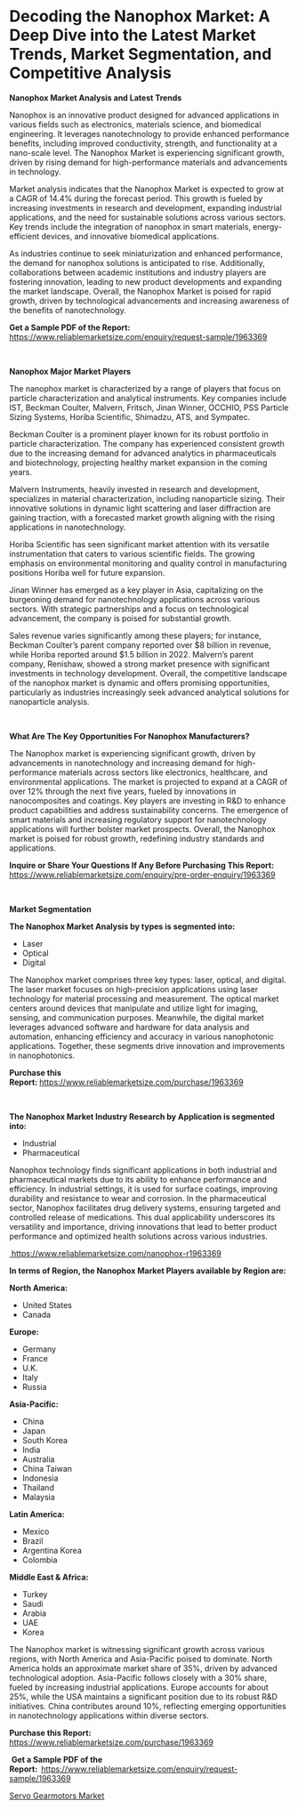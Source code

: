 <p><h1>Decoding the Nanophox Market: A Deep Dive into the Latest Market Trends, Market Segmentation, and Competitive Analysis</h1></p><p><strong>Nanophox Market Analysis and Latest Trends</strong></p>
<p><p>Nanophox is an innovative product designed for advanced applications in various fields such as electronics, materials science, and biomedical engineering. It leverages nanotechnology to provide enhanced performance benefits, including improved conductivity, strength, and functionality at a nano-scale level. The Nanophox Market is experiencing significant growth, driven by rising demand for high-performance materials and advancements in technology. </p><p>Market analysis indicates that the Nanophox Market is expected to grow at a CAGR of 14.4% during the forecast period. This growth is fueled by increasing investments in research and development, expanding industrial applications, and the need for sustainable solutions across various sectors. Key trends include the integration of nanophox in smart materials, energy-efficient devices, and innovative biomedical applications. </p><p>As industries continue to seek miniaturization and enhanced performance, the demand for nanophox solutions is anticipated to rise. Additionally, collaborations between academic institutions and industry players are fostering innovation, leading to new product developments and expanding the market landscape. Overall, the Nanophox Market is poised for rapid growth, driven by technological advancements and increasing awareness of the benefits of nanotechnology.</p></p>
<p><strong>Get a Sample PDF of the Report:&nbsp;</strong> <a href="https://www.reliablemarketsize.com/enquiry/request-sample/1963369?utm_campaign=2186&utm_medium=2&utm_source=Github&utm_content=ia&utm_term=19022025&utm_id=nanophox">https://www.reliablemarketsize.com/enquiry/request-sample/1963369</a></p>
<p>&nbsp;</p>
<p><strong>Nanophox Major Market Players</strong></p>
<p><p>The nanophox market is characterized by a range of players that focus on particle characterization and analytical instruments. Key companies include IST, Beckman Coulter, Malvern, Fritsch, Jinan Winner, OCCHIO, PSS Particle Sizing Systems, Horiba Scientific, Shimadzu, ATS, and Sympatec. </p><p>Beckman Coulter is a prominent player known for its robust portfolio in particle characterization. The company has experienced consistent growth due to the increasing demand for advanced analytics in pharmaceuticals and biotechnology, projecting healthy market expansion in the coming years.</p><p>Malvern Instruments, heavily invested in research and development, specializes in material characterization, including nanoparticle sizing. Their innovative solutions in dynamic light scattering and laser diffraction are gaining traction, with a forecasted market growth aligning with the rising applications in nanotechnology.</p><p>Horiba Scientific has seen significant market attention with its versatile instrumentation that caters to various scientific fields. The growing emphasis on environmental monitoring and quality control in manufacturing positions Horiba well for future expansion.</p><p>Jinan Winner has emerged as a key player in Asia, capitalizing on the burgeoning demand for nanotechnology applications across various sectors. With strategic partnerships and a focus on technological advancement, the company is poised for substantial growth.</p><p>Sales revenue varies significantly among these players; for instance, Beckman Coulter’s parent company reported over $8 billion in revenue, while Horiba reported around $1.5 billion in 2022. Malvern’s parent company, Renishaw, showed a strong market presence with significant investments in technology development. Overall, the competitive landscape of the nanophox market is dynamic and offers promising opportunities, particularly as industries increasingly seek advanced analytical solutions for nanoparticle analysis.</p></p>
<p>&nbsp;</p>
<p><strong>What Are The Key Opportunities For Nanophox Manufacturers?</strong></p>
<p><p>The Nanophox market is experiencing significant growth, driven by advancements in nanotechnology and increasing demand for high-performance materials across sectors like electronics, healthcare, and environmental applications. The market is projected to expand at a CAGR of over 12% through the next five years, fueled by innovations in nanocomposites and coatings. Key players are investing in R&D to enhance product capabilities and address sustainability concerns. The emergence of smart materials and increasing regulatory support for nanotechnology applications will further bolster market prospects. Overall, the Nanophox market is poised for robust growth, redefining industry standards and applications.</p></p>
<p><strong>Inquire or Share Your Questions If Any Before Purchasing This Report:</strong> <a href="https://www.reliablemarketsize.com/enquiry/pre-order-enquiry/1963369?utm_campaign=2186&utm_medium=2&utm_source=Github&utm_content=ia&utm_term=19022025&utm_id=nanophox">https://www.reliablemarketsize.com/enquiry/pre-order-enquiry/1963369</a></p>
<p>&nbsp;</p>
<p><strong>Market Segmentation</strong></p>
<p><strong>The Nanophox Market Analysis by types is segmented into:</strong></p>
<p><ul><li>Laser</li><li>Optical</li><li>Digital</li></ul></p>
<p><p>The Nanophox market comprises three key types: laser, optical, and digital. The laser market focuses on high-precision applications using laser technology for material processing and measurement. The optical market centers around devices that manipulate and utilize light for imaging, sensing, and communication purposes. Meanwhile, the digital market leverages advanced software and hardware for data analysis and automation, enhancing efficiency and accuracy in various nanophotonic applications. Together, these segments drive innovation and improvements in nanophotonics.</p></p>
<p><strong>Purchase this Report:&nbsp;</strong><a href="https://www.reliablemarketsize.com/purchase/1963369?utm_campaign=2186&utm_medium=2&utm_source=Github&utm_content=ia&utm_term=19022025&utm_id=nanophox">https://www.reliablemarketsize.com/purchase/1963369</a></p>
<p>&nbsp;</p>
<p><strong>The Nanophox Market Industry Research by Application is segmented into:</strong></p>
<p><ul><li>Industrial</li><li>Pharmaceutical</li></ul></p>
<p><p>Nanophox technology finds significant applications in both industrial and pharmaceutical markets due to its ability to enhance performance and efficiency. In industrial settings, it is used for surface coatings, improving durability and resistance to wear and corrosion. In the pharmaceutical sector, Nanophox facilitates drug delivery systems, ensuring targeted and controlled release of medications. This dual applicability underscores its versatility and importance, driving innovations that lead to better product performance and optimized health solutions across various industries.</p></p>
<p><a href="https://www.reliablemarketsize.com/nanophox-r1963369?utm_campaign=2186&utm_medium=2&utm_source=Github&utm_content=ia&utm_term=19022025&utm_id=nanophox">&nbsp;https://www.reliablemarketsize.com/nanophox-r1963369</a></p>
<p><strong>In terms of Region, the Nanophox Market Players available by Region are:</strong></p>
<p>
    <p> <strong> North America: </strong>
        <ul>
            <li>United States</li>
            <li>Canada</li>
        </ul>
        </p> 
    <p> <strong> Europe: </strong>
        <ul>
            <li>Germany</li>
            <li>France</li>
            <li>U.K.</li>
            <li>Italy</li>
            <li>Russia</li>
        </ul>
        </p> 
    <p> <strong> Asia-Pacific: </strong>
        <ul>
            <li>China</li>
            <li>Japan</li>
            <li>South Korea</li>
            <li>India</li>
            <li>Australia</li>
            <li>China Taiwan</li>
            <li>Indonesia</li>
            <li>Thailand</li>
            <li>Malaysia</li>
        </ul>
        </p> 
    <p> <strong> Latin America: </strong>
        <ul>
            <li>Mexico</li>
            <li>Brazil</li>
            <li>Argentina Korea</li>
            <li>Colombia</li>
        </ul>
        </p> 
    <p> <strong> Middle East & Africa: </strong>
        <ul>
            <li>Turkey</li>
            <li>Saudi</li>
            <li>Arabia</li>
            <li>UAE</li>
            <li>Korea</li>
        </ul>
    </p>
    </p>
<p><p>The Nanophox market is witnessing significant growth across various regions, with North America and Asia-Pacific poised to dominate. North America holds an approximate market share of 35%, driven by advanced technological adoption. Asia-Pacific follows closely with a 30% share, fueled by increasing industrial applications. Europe accounts for about 25%, while the USA maintains a significant position due to its robust R&D initiatives. China contributes around 10%, reflecting emerging opportunities in nanotechnology applications within diverse sectors.</p></p>
<p><strong>Purchase this Report: </strong><a href="https://www.reliablemarketsize.com/purchase/1963369?utm_campaign=2186&utm_medium=2&utm_source=Github&utm_content=ia&utm_term=19022025&utm_id=nanophox">https://www.reliablemarketsize.com/purchase/1963369</a></p>
<p>&nbsp;<strong>Get a Sample PDF of the Report:&nbsp;&nbsp;</strong><a href="https://www.reliablemarketsize.com/enquiry/request-sample/1963369?utm_campaign=2186&utm_medium=2&utm_source=Github&utm_content=ia&utm_term=19022025&utm_id=nanophox">https://www.reliablemarketsize.com/enquiry/request-sample/1963369</a></p>
<p><strong></strong></p>
<p><p><a href="https://github.com/abbislposival/Market-Research-Report-List-1/blob/main/servo-gearmotors-market.md?utm_campaign=2186&utm_medium=2&utm_source=Github&utm_content=ia&utm_term=19022025&utm_id=nanophox">Servo Gearmotors Market</a></p></p>